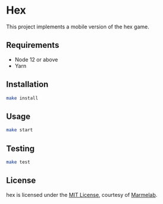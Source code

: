# Hex

This project implements a mobile version of the hex game.

## Requirements

- Node 12 or above
- Yarn

## Installation

```bash
make install
```

## Usage

```bash
make start
```

## Testing

```bash
make test
```
## License

hex is licensed under the [MIT License](LICENSE), courtesy of [Marmelab](http://marmelab.com).
